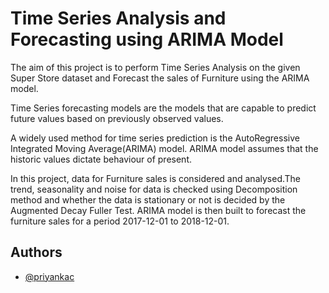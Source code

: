 
# Time Series Analysis and Forecasting using ARIMA Model

The aim of this project is to perform Time Series Analysis on the given Super Store dataset and Forecast the sales of Furniture using the ARIMA model.

Time Series forecasting models are the models that are capable to predict future values based on previously observed values.

A widely used method for time series prediction is the AutoRegressive Integrated Moving Average(ARIMA) model. ARIMA model assumes that the historic values dictate behaviour of present. 

In this project, data for Furniture sales is considered and analysed.The trend, seasonality and noise for data is checked using Decomposition method and whether the data is stationary or not is decided by the Augmented Decay Fuller Test. ARIMA model is then built to forecast the furniture sales for a period 2017-12-01 to 2018-12-01.


## Authors

- [@priyankac](https://github.com/Priyanka0606)

